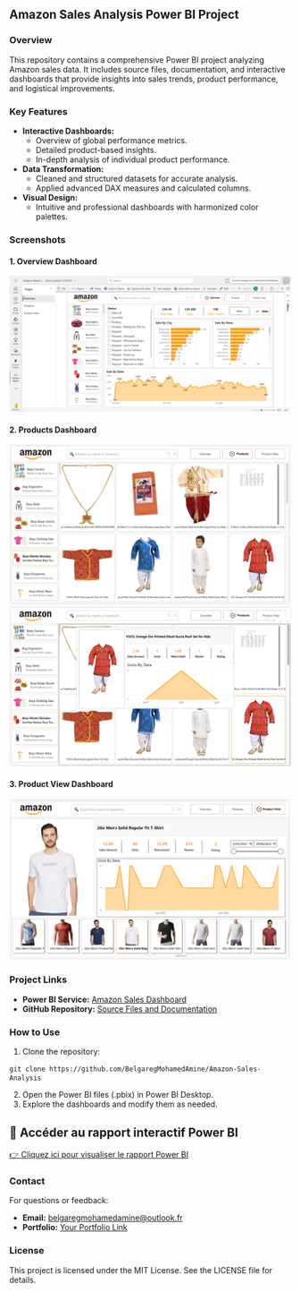 
## Amazon Sales Analysis Power BI Project

### Overview
This repository contains a comprehensive Power BI project analyzing Amazon sales data. It includes source files, documentation, and interactive dashboards that provide insights into sales trends, product performance, and logistical improvements.

### Key Features
- **Interactive Dashboards:**
  - Overview of global performance metrics.
  - Detailed product-based insights.
  - In-depth analysis of individual product performance.
- **Data Transformation:**
  - Cleaned and structured datasets for accurate analysis.
  - Applied advanced DAX measures and calculated columns.
- **Visual Design:**
  - Intuitive and professional dashboards with harmonized color palettes.

### Screenshots
#### 1. Overview Dashboard
![Overview Dashboard](img/overview_dashboard.png)

#### 2. Products Dashboard
![Products Dashboard](img/products_dashboard.png)
![Products Dashboard](img/products_dashboard_tooltips.png)
#### 3. Product View Dashboard
![Product View Dashboard](img/product_view_dashboard.png)

### Project Links
- **Power BI Service:** [Amazon Sales Dashboard](https://app.powerbi.com/links/ZP7ZwUIRhv?ctid=dbd6664d-4eb9-46eb-99d8-5c43ba153c61&pbi_source=linkShare&bookmarkGuid=19e5c552-6998-4429-a65b-3c0cd4f87214)
- **GitHub Repository:** [Source Files and Documentation](https://github.com/BelgaregMohamedAmine/Amazon-Sales-Analysis)

### How to Use
1. Clone the repository:
```
git clone https://github.com/BelgaregMohamedAmine/Amazon-Sales-Analysis
```
  
2. Open the Power BI files (.pbix) in Power BI Desktop.
3. Explore the dashboards and modify them as needed.

## 🔗 Accéder au rapport interactif Power BI
[👉 Cliquez ici pour visualiser le rapport Power BI](https://app.powerbi.com/view?r=eyJrIjoiZmM0MDY3NjktNGZhZS00YTAxLTg5OWEtYmVlYTIzMTVmYTk2IiwidCI6ImRiZDY2NjRkLTRlYjktNDZlYi05OWQ4LTVjNDNiYTE1M2M2MSIsImMiOjl9)


### Contact
For questions or feedback:
- **Email:** belgaregmohamedamine@outlook.fr
- **Portfolio:** [Your Portfolio Link](https://belgaregmohamedamine.netlify.app/)

### License
This project is licensed under the MIT License. See the LICENSE file for details.
